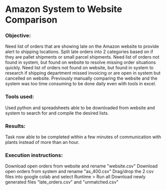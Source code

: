 # Amazon System to Website Comparison
### Objective: 
Need list of orders that are showing late on the Amazon website to provide alert to shipping locations.
Split late orders into 2 categories based on if they are pallet shipments or small parcel shipments.
Need list of orders not found in system, but found on website to resolve missing order situations quickly.
Need list of orders not found on website, but found in system to research if shipping department missed invoicing or are open in system but cancelled on website.
Previously manually comparing the website and the system was too time consuming to be done daily even with tools in excel.

### Tools used:
Used python and spreadsheets able to be downloaded from website and system to search for and compile the desired lists.

### Results:
Task now able to be completed within a few minutes of communication with plants instead of more than an hour.

### Execution instructions:
Download open orders from website and rename "website.csv"
Download open orders from system and rename "as_400.csv"
Drag/drop the 2 csv files into google colab and select Runtime > Run all
Download newly generated files "late_orders.csv" and "unmatched.csv"
